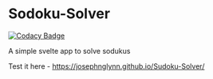 # Sodoku-Solver
[![Codacy Badge](https://app.codacy.com/project/badge/Grade/c69106311abd4a6781e8fb09b6a9df16)](https://www.codacy.com/gh/josephnglynn/Sudoku-Solver/dashboard?utm_source=github.com&amp;utm_medium=referral&amp;utm_content=josephnglynn/Sudoku-Solver&amp;utm_campaign=Badge_Grade)

A simple svelte app to solve sodukus

Test it here - https://josephnglynn.github.io/Sudoku-Solver/
